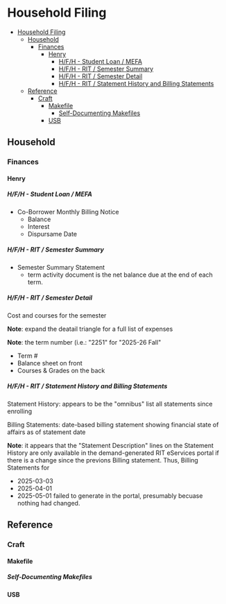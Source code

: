 # Household Filing

<!-- markdownlint-disable -->
<!--ts-->
* [Household Filing](#household-filing)
   * [Household](#household)
      * [Finances](#finances)
         * [Henry](#henry)
            * [H/F/H - Student Loan / MEFA](#hfh---student-loan--mefa)
            * [H/F/H - RIT / Semester Summary](#hfh---rit--semester-summary)
            * [H/F/H - RIT / Semester Detail](#hfh---rit--semester-detail)
            * [H/F/H - RIT / Statement History and Billing Statements](#hfh---rit--statement-history-and-billing-statements)
   * [Reference](#reference)
      * [Craft](#craft)
         * [Makefile](#makefile)
            * [Self-Documenting Makefiles](#self-documenting-makefiles)
         * [USB](#usb)
<!--te-->
<!-- markdownlint-enable  -->

## Household

### Finances

#### Henry

##### H/F/H - Student Loan / MEFA 

* Co-Borrower Monthly Billing Notice
  * Balance
  * Interest
  * Dispursame Date

##### H/F/H - RIT / Semester Summary

* Semester Summary Statement
  * term activity document is the net balance due at the end of each term.


##### H/F/H - RIT / Semester Detail

Cost and courses for the semester

**Note**: expand the deatail triangle for a full list of expenses

**Note**: the term number (i.e.: "2251" for "2025-26 Fall"

* Term #
* Balance sheet on front
* Courses & Grades on the back

##### H/F/H - RIT / Statement History and Billing Statements

Statement History: appears to be the "omnibus" list all statements since enrolling

Billing Statements: date-based billing statement showing financial state of 
affairs as of statement date

**Note**: it appears that the "Statement Description" lines on the Statement
History are only available in the demand-generated RIT eServices
portal if there is a change
since the previons Billing statement.  Thus, Billing Statements for
* 2025-03-03
* 2025-04-01
* 2025-05-01
failed to generate in the portal, presumably becuase nothing had changed.


## Reference

### Craft

#### Makefile

##### Self-Documenting Makefiles

#### USB
